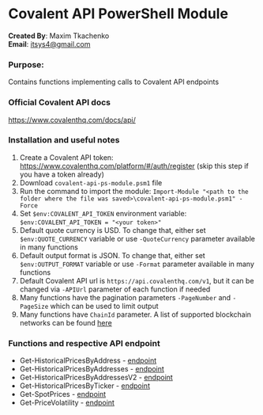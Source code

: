 # Covalent API PowerShell Module

**Created By**: Maxim Tkachenko
<br>
**Email**: itsys4@gmail.com

### Purpose:
Contains functions implementing calls to Covalent API endpoints

### Official Covalent API docs
https://www.covalenthq.com/docs/api/

### Installation and useful notes
1. Create a Covalent API token: https://www.covalenthq.com/platform/#/auth/register (skip this step if you have a token already)
2. Download `covalent-api-ps-module.psm1` file
3. Run the command to import the module: `Import-Module "<path to the folder where the file was saved>\covalent-api-ps-module.psm1" -Force`
4. Set `$env:COVALENT_API_TOKEN` environment variable: `$env:COVALENT_API_TOKEN = "<your token>"`
5. Default quote currency is USD. To change that, either set `$env:QUOTE_CURRENCY` variable or use `-QuoteCurrency` parameter available in many functions
6. Default output format is JSON. To change that, either set `$env:OUTPUT_FORMAT` variable or use `-Format` parameter available in many functions
7. Default Covalent API url is `https://api.covalenthq.com/v1`, but it can be changed via `-APIUrl` parameter of each function if needed
8. Many functions have the pagination parameters `-PageNumber` and `-PageSize` which can be used to limit output
9. Many functions have `ChainId` parameter. A list of supported blockchain networks can be found [here](https://www.covalenthq.com/docs/api/#overview--supported-networks) 

### Functions and respective API endpoint
- Get-HistoricalPricesByAddress - [endpoint](https://www.covalenthq.com/docs/api/#get-/v1/pricing/historical_by_address/%7Bchain_id%7D/%7Bquote_currency%7D/%7Bcontract_address%7D/)
- Get-HistoricalPricesByAddresses - [endpoint](https://www.covalenthq.com/docs/api/#get-/v1/pricing/historical_by_addresses/\{chain_id\}/\{quote_currency\}/\{contract_addresses\}/)
- Get-HistoricalPricesByAddressesV2 - [endpoint](https://www.covalenthq.com/docs/api/#get-/v1/pricing/historical_by_addresses_v2/\{chain_id\}/\{quote_currency\}/\{contract_addresses\}/) 
- Get-HistoricalPricesByTicker - [endpoint](https://www.covalenthq.com/docs/api/#get-/v1/pricing/historical/\{quote_currency\}/\{ticker_symbol\}/)
- Get-SpotPrices - [endpoint](https://www.covalenthq.com/docs/api/#get-/v1/pricing/tickers/)
- Get-PriceVolatility - [endpoint](https://www.covalenthq.com/docs/api/#get-/v1/pricing/volatility/)
